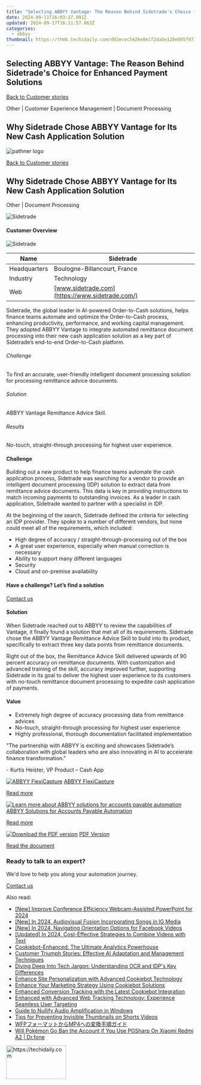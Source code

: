 ```yaml
---
title: "Selecting ABBYY Vantage: The Reason Behind Sidetrade's Choice for Enhanced Payment Solutions"
date: 2024-09-11T16:03:27.091Z
updated: 2024-09-17T16:11:57.863Z
categories:
  - abbyy
thumbnail: https://thmb.techidaily.com/d02ecec5426e8e1f2da5e128e095f9718e5fc3c1177707ff5abe66e708ea725f.jpg
---
```


## Selecting ABBYY Vantage: The Reason Behind Sidetrade's Choice for Enhanced Payment Solutions

[Back to Customer stories](https://tools.techidaily.com/abbyy/products/)

Other | Customer Experience Management | Document Processing

## Why Sidetrade Chose ABBYY Vantage for Its New Cash Application Solution

![pathner logo](https://content.abbyy.com/-/media/project/abbyy/abbyy/logos-white/en/186509.png?h=40&iar=0&w=120)

[Back to Customer stories](https://tools.techidaily.com/abbyy/products/)

## Why Sidetrade Chose ABBYY Vantage for Its New Cash Application Solution 

Other | Document Processing 

![Sidetrade](https://static4.abbyy.com/abbyycommedia/37785/ds-124_sidetrade-case-study_tn_556x303.jpg) 

#### Customer Overview

![Sidetrade](https://static2.abbyy.com/abbyycommedia/37810/sidetrade-brand2020-logo_master.jpg) 

| Name         | Sidetrade                                       |
| ------------ | ----------------------------------------------- |
| Headquarters | Boulogne-Billancourt, France                    |
| Industry     | Technology                                      |
| Web          | [www.sidetrade.com](https://www.sidetrade.com/) |

Sidetrade, the global leader in AI-powered Order-to-Cash solutions, helps finance teams automate and optimize the Order-to-Cash process, enhancing productivity, performance, and working capital management. They adopted ABBYY Vantage to integrate automated remittance document processing into their new cash application solution as a key part of Sidetrade’s end-to-end Order-to-Cash platform.

###### Challenge

To find an accurate, user-friendly intelligent document processing solution for processing remittance advice documents.

###### Solution

ABBYY Vantage Remittance Advice Skill.

###### Results

No-touch, straight-through processing for highest user experience.

#### Challenge

Building out a new product to help finance teams automate the cash application process, Sidetrade was searching for a vendor to provide an intelligent document processing (IDP) solution to extract data from remittance advice documents. This data is key in providing instructions to match incoming payments to outstanding invoices. As a leader in cash application, Sidetrade wanted to partner with a specialist in IDP.

At the beginning of the search, Sidetrade defined the criteria for selecting an IDP provider. They spoke to a number of different vendors, but none could meet all of the requirements, which included:

* High degree of accuracy / straight-through-processing out of the box
* A great user experience, especially when manual correction is necessary
* Ability to support many different languages
* Security
* Cloud and on-premise availability

#### Have a challenge? Let’s find a solution  

[Contact us](https://tools.techidaily.com/abbyy/products/) 

#### Solution

When Sidetrade reached out to ABBYY to review the capabilities of Vantage, it finally found a solution that met all of its requirements. Sidetrade chose the ABBYY Vantage Remittance Advice Skill to build into its product, specifically to extract three key data points from remittance documents.

Right out of the box, the Remittance Advice Skill delivered upwards of 90 percent accuracy on remittance documents. With customization and advanced training of the skill, accuracy improved further, supporting Sidetrade in its goal to deliver the highest user experience to its customers with no-touch remittance document processing to expedite cash application of payments.

#### Value

* Extremely high degree of accuracy processing data from remittance advices
* No-touch, straight-through processing for highest user experience
* Highly professional, thorough documentation facilitated implementation

 "The partnership with ABBYY is exciting and showcases Sidetrade’s collaboration with global leaders who are also innovating in AI to accelerate finance transformation."

 \- Kurtis Heister, VP Product – Cash App

[![ABBYY FlexiCapture](https://static2.abbyy.com/abbyycommedia/21380/4-flexicapture.jpg)](https://tools.techidaily.com/abbyy/products/) [ABBYY FlexiCapture](https://tools.techidaily.com/abbyy/products/) 

[Read more](https://tools.techidaily.com/abbyy/products/) 

[![Learn more about ABBYY solutions for accounts payable automation](https://static4.abbyy.com/abbyycommedia/14351/1-accounts-payable.jpg)](https://tools.techidaily.com/abbyy/products/) [ABBYY Solutions for Accounts Payable Automation](https://tools.techidaily.com/abbyy/products/) 

[Read more](https://tools.techidaily.com/abbyy/products/) 

[![Download the PDF version](https://static4.abbyy.com/abbyycommedia/37786/ds-124_sidetrade-case-study_tn_360x162.jpg)](https://static5.abbyy.com/abbyycommedia/37734/sidetrade-case-study-intelligent-document-processing-en.pdf "PDF Version") [PDF Version](https://static5.abbyy.com/abbyycommedia/37734/sidetrade-case-study-intelligent-document-processing-en.pdf "PDF Version") 

[Read the document](https://static5.abbyy.com/abbyycommedia/37734/sidetrade-case-study-intelligent-document-processing-en.pdf "PDF Version") 

### Ready to talk to an expert?

We'd love to help you along your automation journey.

[Contact us](https://tools.techidaily.com/abbyy/products/)

<ins class="adsbygoogle"
     style="display:block"
     data-ad-format="autorelaxed"
     data-ad-client="ca-pub-7571918770474297"
     data-ad-slot="1223367746"></ins>

<ins class="adsbygoogle"
     style="display:block"
     data-ad-client="ca-pub-7571918770474297"
     data-ad-slot="8358498916"
     data-ad-format="auto"
     data-full-width-responsive="true"></ins>

<span class="atpl-alsoreadstyle">Also read:</span>
<div><ul>
<li><a href="https://video-capture.techidaily.com/new-improve-conference-efficiency-webcam-assisted-powerpoint-for-2024/"><u>[New] Improve Conference Efficiency Webcam-Assisted PowerPoint for 2024</u></a></li>
<li><a href="https://instagram-clips.techidaily.com/new-in-2024-audiovisual-fusion-incorporating-songs-in-ig-media/"><u>[New] In 2024, Audiovisual Fusion Incorporating Songs in IG Media</u></a></li>
<li><a href="https://facebook-video-content.techidaily.com/new-in-2024-navigating-orientation-options-for-facebook-videos/"><u>[New] In 2024, Navigating Orientation Options for Facebook Videos</u></a></li>
<li><a href="https://facebook-video-share.techidaily.com/updated-in-2024-cost-effective-strategies-to-combine-videos-with-text/"><u>[Updated] In 2024, Cost-Effective Strategies to Combine Videos with Text</u></a></li>
<li><a href="https://some-tips.techidaily.com/cookiebot-enhanced-the-ultimate-analytics-powerhouse/"><u>Cookiebot-Enhanced: The Ultimate Analytics Powerhouse</u></a></li>
<li><a href="https://some-tips.techidaily.com/customer-triumph-stories-effective-ai-adaptation-and-management-techniques/"><u>Customer Triumph Stories: Effective AI Adaptation and Management Techniques</u></a></li>
<li><a href="https://some-tips.techidaily.com/diving-deep-into-tech-jargon-understanding-ocr-and-idps-key-differences/"><u>Diving Deep Into Tech Jargon: Understanding OCR and IDP's Key Differences</u></a></li>
<li><a href="https://some-tips.techidaily.com/enhance-site-personalization-with-advanced-cookiebot-technology/"><u>Enhance Site Personalization with Advanced Cookiebot Technology</u></a></li>
<li><a href="https://some-tips.techidaily.com/enhance-your-marketing-strategy-using-cookiebot-solutions/"><u>Enhance Your Marketing Strategy Using Cookiebot Solutions</u></a></li>
<li><a href="https://some-tips.techidaily.com/enhanced-conversion-tracking-with-the-latest-cookiebot-integration/"><u>Enhanced Conversion Tracking with the Latest Cookiebot Integration</u></a></li>
<li><a href="https://some-tips.techidaily.com/enhanced-with-advanced-web-tracking-technology-experience-seamless-user-targeting/"><u>Enhanced with Advanced Web Tracking Technology: Experience Seamless User Targeting</u></a></li>
<li><a href="https://win11-tips.techidaily.com/guide-to-nullify-audio-amplification-in-windows/"><u>Guide to Nullify Audio Amplification in Windows</u></a></li>
<li><a href="https://youtube-data.techidaily.com/for-preventing-invisible-thumbnails-on-shorts-videos/"><u>Tips for Preventing Invisible Thumbnails on Shorts Videos</u></a></li>
<li><a href="https://blog-min.techidaily.com/wfpmp4/"><u>WFPフォーマットからMP4への変換手順ガイド</u></a></li>
<li><a href="https://change-location.techidaily.com/will-pokemon-go-ban-the-account-if-you-use-pgsharp-on-xiaomi-redmi-a2-drfone-by-drfone-virtual-android/"><u>Will Pokémon Go Ban the Account if You Use PGSharp On Xiaomi Redmi A2 | Dr.fone</u></a></li>
</ul></div>

<!-- affiliate ads begin -->
<a href="https://aligracehair.sjv.io/c/5597632/2115912/19272" target="_top" id="2115912">
  <img src="//a.impactradius-go.com/display-ad/19272-2115912" border="0" alt="https://techidaily.com" width="160" height="90"/>
</a>
<img height="0" width="0" src="https://aligracehair.sjv.io/i/5597632/2115912/19272" style="position:absolute;visibility:hidden;" border="0" />
<!-- affiliate ads end -->

